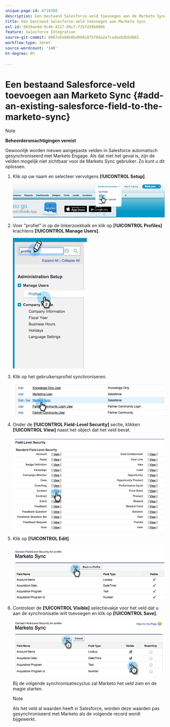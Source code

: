 ```yaml
---
unique-page-id: 4719308
description: Een bestaand Salesforce-veld toevoegen aan de Marketo Sync - Marketo Docs - Productdocumentatie
title: Een bestaand Salesforce-veld toevoegen aan Marketo Sync
exl-id: 6030aedd-9c4b-411f-89c7-f35fd39b0066
feature: Salesforce Integration
source-git-commit: 0087a5e88b8bd9601875f68a2e7cadeebdb5d682
workflow-type: tm+mt
source-wordcount: '148'
ht-degree: 0%

---
```


# Een bestaand Salesforce-veld toevoegen aan Marketo Sync {#add-an-existing-salesforce-field-to-the-marketo-sync}

>[!NOTE]
>
>**Beheerdersmachtigingen vereist**

Gewoonlijk worden nieuwe aangepaste velden in Salesforce automatisch gesynchroniseerd met Marketo Engage. Als dat niet het geval is, zijn de velden mogelijk niet zichtbaar voor de Marketo Sync gebruiker. Zo kunt u dit oplossen.

1. Klik op uw naam en selecteer vervolgens **[!UICONTROL Setup]**.

   ![](assets/add-an-existing-salesforce-field-to-the-marketo-sync-1.png)

1. Voer &quot;profiel&quot; in op de linkerzoekbalk en klik op **[!UICONTROL Profiles]** krachtens **[!UICONTROL Manage Users]**.

   ![](assets/add-an-existing-salesforce-field-to-the-marketo-sync-2.png)

1. Klik op het gebruikersprofiel synchroniseren.

   ![](assets/add-an-existing-salesforce-field-to-the-marketo-sync-3.png)

1. Onder de **[!UICONTROL Field-Level Security]** sectie, klikken **[!UICONTROL View]** naast het object dat het veld bevat.

   ![](assets/add-an-existing-salesforce-field-to-the-marketo-sync-4.png)

1. Klik op **[!UICONTROL Edit]**.

   ![](assets/add-an-existing-salesforce-field-to-the-marketo-sync-5.png)

1. Controleer de **[!UICONTROL Visible]** selectievakje voor het veld dat u aan de synchronisatie wilt toevoegen en klik op **[!UICONTROL Save]**.

   ![](assets/add-an-existing-salesforce-field-to-the-marketo-sync-6.png)

   Bij de volgende synchronisatiecyclus zal Marketo het veld zien en de magie starten.

   >[!NOTE]
   >
   > Als het veld al waarden heeft in Salesforce, worden deze waarden pas gesynchroniseerd met Marketo als de volgende record wordt bijgewerkt.
